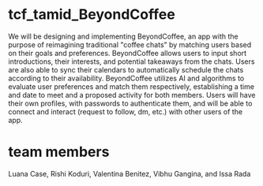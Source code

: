 # tcf_tamid_BeyondCoffee
We will be designing and implementing BeyondCoffee, an app with the purpose of reimagining traditional "coffee chats" by matching users based on their goals and preferences. BeyondCoffee allows users to input short introductions, their interests, and potential takeaways from the chats. Users are also able to sync their calendars to automatically schedule the chats according to their availability. BeyondCoffee utilizes AI and algorithms to evaluate user preferences and match them respectively, establishing a time and date to meet and a proposed activity for both members. Users will have their own profiles, with passwords to authenticate them, and will be able to connect and interact (request to follow, dm, etc.) with other users of the app.

# team members
Luana Case, Rishi Koduri, Valentina Benitez, Vibhu Gangina, and Issa Rada
